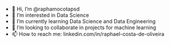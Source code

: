 - 👋 Hi, I’m @raphamocotapsd
- 👀 I’m interested in Data Science
- 🌱 I’m currently learning Data Science and Data Engineering
- 💞️ I’m looking to collaborate in projects for machine learning
- 📫 How to reach me: linkedin.com/in/raphael-costa-de-oliveira

<!---
raphamocotapsd/raphamocotapsd is a ✨ special ✨ repository because its `README.md` (this file) appears on your GitHub profile.
You can click the Preview link to take a look at your changes.
--->
